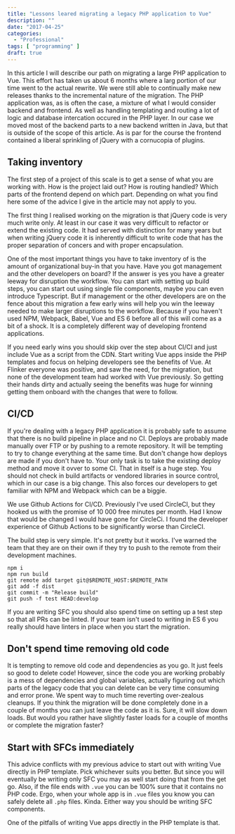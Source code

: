```yaml
---
title: "Lessons leared migrating a legacy PHP application to Vue"
description: ""
date: "2017-04-25"
categories:
  - "Professional"
tags: [ "programming" ]
draft: true
---
```


In this article I will describe our path on migrating a large PHP application to Vue. This effort has taken us about 6 months where a larg portion of our time went to the actual rewrite. We were still able to continually make new releases thanks to the incremental nature of the migration. The PHP application was, as is often the case, a mixture of what I would consider backend and frontend. As well as handling templating and routing a lot of logic and database intercation occured in the PHP layer. In our case we moved most of the backend parts to a new backend written in Java, but that is outside of the scope of this article. As is par for the course the frontend contained a liberal sprinkling of jQuery with a cornucopia of plugins.

## Taking inventory

The first step of a project of this scale is to get a sense of what you are working with. How is the project laid out? How is routing handled? Which parts of the frontend depend on which part. Depending on what you find here some of the advice I give in the article may not apply to you. 

The first thing I realised working on the migration is that jQuery code is very much write only. At least in our case it was very difficult to refactor or extend the existing code. It had served with distinction for many years but when writing jQuery code it is inherently difficult to write code that has the proper separation of concers and with proper encapsulation.

One of the most important things you have to take inventory of is the amount of organizational buy-in that you have. Have you got management and the other developers on board? If the answer is yes you have a greater leeway for disruption the workflow. You can start with setting up build steps, you can start out using single file components, maybe you can even introduce Typescript. But if management or the other developers are on the fence about this migration a few early wins will help you win the leeway needed to make larger disruptions to the workflow. Because if you haven't used NPM, Webpack, Babel, Vue and ES 6 before all of this will come as a bit of a shock. It is a completely different way of developing frontend applications.

If you need early wins you should skip over the step about CI/CI and just include Vue as a script from the CDN. Start writing Vue apps inside the PHP templates and focus on helping developers see the benefits of Vue. At Flinker everyone was positive, and saw the need, for the migration, but none of the development team had worked with Vue previously. So getting their hands dirty and actually seeing the benefits was huge for winning getting them onboard with the changes that were to follow.

## CI/CD

If you're dealing with a legacy PHP application it is probably safe to assume that there is no build pipeline in place and no CI. Deploys are probably made manually over FTP or by pushing to a remote repository. It will be tempting to try to change everything at the same time. But don't change how deploys are made if you don't have to. Your only task is to take the existing deploy method and move it ovver to some CI. That in itself is a huge step. You should not check in build artifacts or vendored libraries in source control, which in our case is a big change. This also forces our developers to get familiar with NPM and Webpack which can be a biggie.

We use Github Actions for CI/CD. Previously I've used CircleCI, but they hooked us with the promise of 10 000 free minutes per month. Had I know that would be changed I would have gone for CircleCi. I found the developer experience of Github Actions to be significantly worse than CircleCI. </rant>

The build step is very simple. It's not pretty but it works. I've warned the team that they are on their own if they try to push to the remote from their development machines.

```
npm i
npm run build
git remote add target git@$REMOTE_HOST:$REMOTE_PATH
git add -f dist
git commit -m "Release build"
git push -f test HEAD:develop
```

If you are writing SFC you should also spend time on setting up a test step so that all PRs can be linted. If your team isn't used to writing in ES 6 you really should have linters in place when you start the migration.


## Don't spend time removing old code

It is tempting to remove old code and dependencies as you go. It just feels so good to delete code! However, since the code you are working probably is a mess of dependencies and global variables, actually figuring out which parts of the legacy code that you can delete can be very time consuming and error prone. We spent way to much time reverting over-zealous cleanups. If you think the migration will be done completely done in a couple of months you can just leave the code as it is. Sure, it will slow down loads. But would you rather have slightly faster loads for a couple of months or complete the migration faster?

## Start with SFCs immediately

This advice conflicts with my previous advice to start out with writing Vue directly in PHP template. Pick whichever suits you better. But since you will eventually be writing only SFC you may as well start doing that from the get go. Also, if the file ends with `.vue` you can be 100% sure that it contains no PHP code. Ergo, when your whole app is in `.vue` files you know you can safely delete all `.php` files. Kinda. Either way you should be writing SFC components.

One of the pitfalls of writing Vue apps directly in the PHP template is that.
